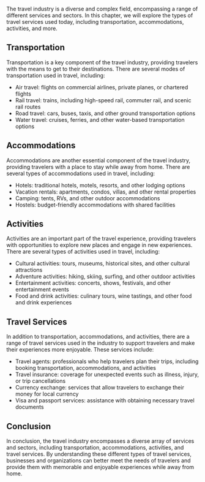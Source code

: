 

The travel industry is a diverse and complex field, encompassing a range of different services and sectors. In this chapter, we will explore the types of travel services used today, including transportation, accommodations, activities, and more.

Transportation
--------------

Transportation is a key component of the travel industry, providing travelers with the means to get to their destinations. There are several modes of transportation used in travel, including:

* Air travel: flights on commercial airlines, private planes, or chartered flights
* Rail travel: trains, including high-speed rail, commuter rail, and scenic rail routes
* Road travel: cars, buses, taxis, and other ground transportation options
* Water travel: cruises, ferries, and other water-based transportation options

Accommodations
--------------

Accommodations are another essential component of the travel industry, providing travelers with a place to stay while away from home. There are several types of accommodations used in travel, including:

* Hotels: traditional hotels, motels, resorts, and other lodging options
* Vacation rentals: apartments, condos, villas, and other rental properties
* Camping: tents, RVs, and other outdoor accommodations
* Hostels: budget-friendly accommodations with shared facilities

Activities
----------

Activities are an important part of the travel experience, providing travelers with opportunities to explore new places and engage in new experiences. There are several types of activities used in travel, including:

* Cultural activities: tours, museums, historical sites, and other cultural attractions
* Adventure activities: hiking, skiing, surfing, and other outdoor activities
* Entertainment activities: concerts, shows, festivals, and other entertainment events
* Food and drink activities: culinary tours, wine tastings, and other food and drink experiences

Travel Services
---------------

In addition to transportation, accommodations, and activities, there are a range of travel services used in the industry to support travelers and make their experiences more enjoyable. These services include:

* Travel agents: professionals who help travelers plan their trips, including booking transportation, accommodations, and activities
* Travel insurance: coverage for unexpected events such as illness, injury, or trip cancellations
* Currency exchange: services that allow travelers to exchange their money for local currency
* Visa and passport services: assistance with obtaining necessary travel documents

Conclusion
----------

In conclusion, the travel industry encompasses a diverse array of services and sectors, including transportation, accommodations, activities, and travel services. By understanding these different types of travel services, businesses and organizations can better meet the needs of travelers and provide them with memorable and enjoyable experiences while away from home.

